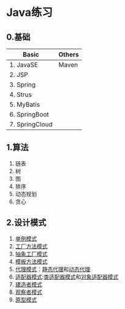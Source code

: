 # Java练习 #
## 0.基础  ##
|Basic     |Others |
|----------|----------|
|1. JavaSE |  Maven   |
|2. JSP	   ||
|3. Spring ||
|4. Strus  ||
|5. MyBatis||
|6. SpringBoot||
|7. SpringCloud||

## 1.算法  ##
1. 链表
1. 树
1. 图
1. 排序
1. 动态规划
1. 贪心

## 2.设计模式 ##
1. [单例模式](./src/designpattern/singleton)
1. [工厂方法模式](./src/designpattern/factorymethod)
1. [抽象工厂模式](./src/designpattern/abstractfactory)
1. [模板方法模式](./src/designpattern/model)
1. [代理模式](./src/designpattern)：[静态代理](./src/designpattern/proxy/staticproxy)和[动态代理](./src/designpattern/proxy/dynamicproxy)
1. [适配器模式](./src/designpattern/adapter):[类适配器模式](./src/designpattern/adapter/classAdapter)和[对象适配器模式](./src/designpattern/adapter/objectAdapter)
2. [建造者模式](./src/designpattern/builder)
2. [观察者模式](./src/designpattern/observer)
2. [原型模式](./src/designpattern/prototype)
